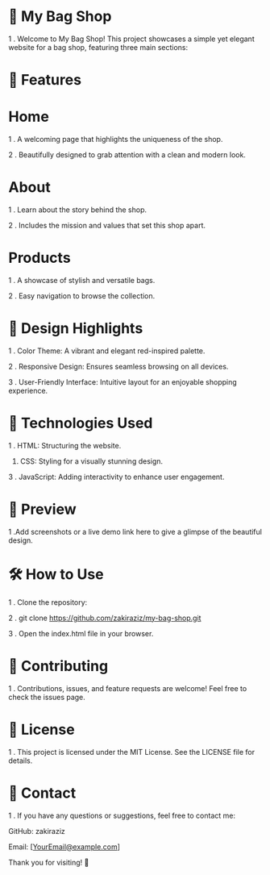 # 👜 My Bag Shop

1 . Welcome to My Bag Shop! This project showcases a simple yet elegant website for a bag shop, featuring three main sections:

# 🌟 Features

# Home

1 . A welcoming page that highlights the uniqueness of the shop.

2 . Beautifully designed to grab attention with a clean and modern look.

# About

1 . Learn about the story behind the shop.

2 . Includes the mission and values that set this shop apart.

# Products

1 . A showcase of stylish and versatile bags.

2 . Easy navigation to browse the collection.

# 🎨 Design Highlights

1 . Color Theme: A vibrant and elegant red-inspired palette.

2 . Responsive Design: Ensures seamless browsing on all devices.

3 . User-Friendly Interface: Intuitive layout for an enjoyable shopping experience.

# 🚀 Technologies Used

1 . HTML: Structuring the website.

1. CSS: Styling for a visually stunning design.

3 . JavaScript: Adding interactivity to enhance user engagement.

# 📸 Preview

1 .Add screenshots or a live demo link here to give a glimpse of the beautiful design.

# 🛠 How to Use

1 . Clone the repository:

2 . git clone https://github.com/zakiraziz/my-bag-shop.git

3 . Open the index.html file in your browser.

# 🤝 Contributing

1 . Contributions, issues, and feature requests are welcome! Feel free to check the issues page.

# 📜 License

1 . This project is licensed under the MIT License. See the LICENSE file for details.

# 📧 Contact

1 . If you have any questions or suggestions, feel free to contact me:

GitHub: zakiraziz

Email: [YourEmail@example.com]

Thank you for visiting! 🌟


